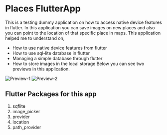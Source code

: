 
# Places FlutterApp
This is a testing dummy application on how to access native device features in flutter. In this application you can save images on new places and also you can point to the location of that specific place in maps.
 This application helped me to understand on,
 - How to use native device features from flutter
 - How to use sql-lite database in flutter
 - Managing a simple database through flutter
 - How to store images in the local storage
 Below you can see two previews in this application.
 
 ![Preview-1](https://drive.google.com/open?id=1JmPI7LwpqJdTQ17RJLk0qG57uYG_cXvK)
 ![Preview-2](https://drive.google.com/open?id=1aSRIMzVsacC5ruL6Z2clqdaGmXy5k3vH)

## Flutter Packages for this app

 1. sqflite 
 2. image_picker
 3. provider
 4. location
 5. path_provider
